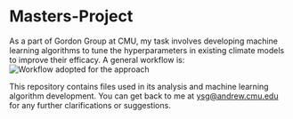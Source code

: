 # Masters-Project
As a part of Gordon Group at CMU, my task involves developing machine learning algorithms to tune the hyperparameters in existing climate models to improve their efficacy.
A general workflow is:
![Workflow adopted for the approach](https://github.com/yashgokhale/Masters-Project/blob/master/workflow.PNG)

This repository contains files used in its analysis and machine learning algorithm development. You can get back to me at ysg@andrew.cmu.edu for any further clarifications or suggestions.
